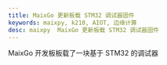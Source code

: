 ```yaml
---
title: MaixGo 更新板载 STM32 调试器固件
keywords: maixpy, k210, AIOT, 边缘计算
desc: maixpy  MaixGo 更新板载 STM32 调试器固件
---
```



MaixGo 开发板板载了一块基于 STM32 的调试器


